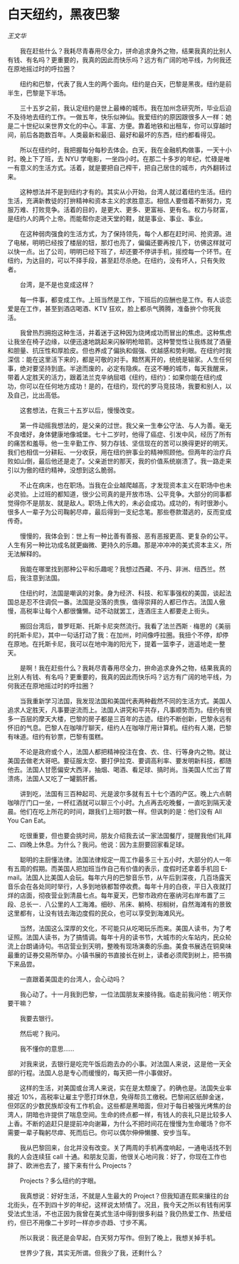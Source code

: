 # 白天纽约，黑夜巴黎

*王文华*

　　我在赶些什么？我耗尽青春用尽全力，拼命追求身外之物，结果我真的比别人有钱、有名吗？更重要的，我真的因此而快乐吗？远方有广阔的地平线，为何我还在原地摇过时的呼拉圈？

　　纽约和巴黎，代表了我人生的两个面向。纽约是白天，巴黎是黑夜。纽约是前半生，巴黎是下半场。

　　三十五岁之前，我认定纽约是世上最棒的城市。我在加州念研究所，毕业后迫不及待地去纽约工作。一做五年，快乐似神仙。我爱纽约的原因跟很多人一样：她是二十世纪以来世界文化的中心。丰富、方便。靠着地铁和出租车，你可以穿越时间，前后各跑数百年。人类最新和最旧、最好和最坏的东西，纽约都看得见。

　　所以在纽约时，我把握每分每秒去体会。白天，我在金融机构做事，一天十小时。晚上下了班，去 NYU 学电影，一坐四小时。在那二十多岁的年纪，忙碌是唯一有意义的生活方式。活着，就是要把自己榨干，把自己居住的城市，内外翻转过来。

　　这种想法并不是到纽约才有的。其实从小开始，台湾人就过着纽约生活。纽约生活，充满新教徒的打拚精神和资本主义的求胜意志。相信人要借着不断努力，克服万难、打败竞争。活着的目的，是更大、更多、更富裕、更有名。权力与财富，是纽约人的两个上帝。而能帮你走进天堂的鞋，就是事业、事业、事业。

　　在这种弱肉强食的生活方式，为了保持领先，每个人都在赶时间、抢资源。进了电梯，明明已经按了楼层的钮，那灯也亮了，偏偏还要再按几下，彷佛这样就可以快一点。出了公司，明明已经下班了，却还要不停讲手机，摇控每一个环节。在纽约，为达目的，可以不择手段，甚至赶尽杀绝。在纽约，没有坏人，只有失败者。

　　台湾，是不是也变成这样？

　　每一件事，都变成工作。上班当然是工作，下班后的应酬也是工作。有人谈恋爱是在工作，甚至到酒店喝酒、KTV 狂欢，脸上都杀气腾腾，准备拚个你死我活。

　　我曾热烈拥抱这种生活，并着迷于这种因为烧烤成功而冒出的焦虑。这种焦虑让我坐在椅子边缘，以便迅速地跳起来闪躲明枪暗箭。这种警觉性让我练就了酒量和胆量、抗压性和厚脸皮。但也养成了偏执和倔强、优越感和势利眼。在纽约时我深信：能在这里活下来的，都是可敬的对手。黯然离开的，统统是输家。人生任何事，绝对要坚持到底。半途而废的，必定有隐疾。在这不睡的城市，每天我醒来，带着人定胜天的活力，跟着法兰克辛纳屈唱《纽约，纽约》：如果你能在纽约成功，你可以在任何地方成功！是的，在纽约，现代的罗马竞技场，我要和别人，以及自己，比出高低。

　　这套想法，在我三十五岁以后，慢慢改变。

　　第一件动摇我想法的，是父亲的过世。我父亲一生奉公守法、与人为善。毫无不良嗜好，身体健康地像城堡。七十二岁时，他得了癌症、引发中风，经历了所有的痛苦和羞辱。他一生辛勤工作、努力存钱、坚信现在的苦可以换得更好的明天。我们也相信一分耕耘、一分收获，用在纽约拚事业的精神照顾他。但两年的治疗兵败如山倒，最后他还是走了。父亲逝世的那天，我的价值系统崩溃了。我一路走来引以为傲的纽约精神，没想到这么脆弱。

　　不止在病床，也在职场。当我在企业越爬越高，才发现资本主义在职场中也未必灵验。上过班的都知道，很少公司真的是开放市场、公平竞争。大部分的同事都觉得你不是朋友、就是敌人。职场上伟大的，未必会成功。成功的，有时很渺小。很多人一辈子为公司鞠躬尽瘁，最后得到一支纪念笔。那些卷款潜逃的，反而变成传奇。

　　慢慢的，我体会到：世上有一种比善有善报、恶有恶报更高、更复杂的公平。人生有另一种比功成名就更幽微、更持久的乐趣。那是冲冲冲的美式资本主义，所无法解释的。

　　我能在哪里找到那种公平和乐趣呢？我想过西藏、不丹、非洲、纽西兰。然后，我注意到法国。

　　住纽约时，法国是嘲讽的对象。身为经济、科技、和军事强权的美国，谈起法国总是忍不住调侃一番。法国是没落的贵族，值得崇拜的人都已作古。法国人傲慢，高税率让每个人都很慵懒。动不动就罢工，连酒庄主人都要走上街头。

　　搬回台湾后，普罗旺斯、托斯卡尼突然流行。我看了法兰西斯 · 梅思的《美丽的托斯卡尼》，其中一句话打动了我：在加州，时间像呼拉圈。我扭个不停，却停在原地。在托斯卡尼，我可以在地中海的阳光下，提着一篮李子，逍遥地走一整天。

　　是啊！我在赶些什么？我耗尽青春用尽全力，拚命追求身外之物，结果我真的比别人有钱、有名吗？更重要的，我真的因此而快乐吗？远方有广阔的地平线，为何我还在原地摇过时的呼拉圈？

　　当我重新学习法国，我发现法国和美国代表两种截然不同的生活方式。美国人追求人定胜天，凡事要逆流而上。法国人讲究和平共存，凡事顺势而为。纽约有很多一百层的摩天大楼，巴黎的房子都是三百年的古迹。纽约不断创新，巴黎永远有怀旧的气息。巴黎人在咖啡厅聊天，纽约人在咖啡厅用计算机。纽约有人潮，巴黎有味道。纽约有钞票，巴黎有蛋糕。

　　不论是政府或个人，法国人都把精神投注在食、衣、住、行等身内之物。就让美国去做老大哥吧。要征服太空、要打伊拉克、要调高利率、要发明新科技，都随他去。法国人甘愿偏安大西洋，抽烟、喝酒、看足球、搞时尚。当美国人忙出了胃溃疡，法国人又吃了一罐鹅肝酱。

　　讲到吃，法国有三百种起司、光是波尔多就有五十七个酒的产区。晚上六点朝咖啡厅门口一坐，一杯红酒就可以聊三个小时。九点再去吃晚餐，一直吃到隔天凌晨。他们在吃上所花的时间，跟我们上班时数一样。但讽刺的是：他们没有 All You Can Eat。

　　吃很重要，但也要会挑时间，朋友介绍我去试一家法国餐厅，提醒我他们礼拜二、四晚上休息。为什么？我问。他说：因为主厨要回家看足球。

　　聪明的主厨懂法律。法国法律规定一周工作最多三十五小时，大部分的人一年有五周的假期。而美国人把加班当作自己有价值的表示，度假时还拿着手机回 E-mail。法国人比美国人会玩。每年六月的巴黎音乐节，从午后到深夜，几百场露天音乐会在各处同时举行，人多到地铁都暂停收费。每年十月的白夜，平日入夜就打烊的店面，彻夜营业到清晨七点。每年夏天，巴黎市政府在塞纳河右岸布置了三段、总长一．八公里的人工海滩。细砂、吊床、躺椅、棕榈树，自然海滩有的景致这里都有，让没有钱去海边度假的民众，也可以享受到海滩风光。

　　当然，法国这么深厚的文化，不可能只从吃喝玩乐而来。美国人读书，为了考证照。法国人读书，为了搞情调。每年十月的读书节，大城市的火车站内，民众轮流上台朗诵诗句。书店营业到天明，整晚有现场演奏的乐曲。美食书展选在铜臭味最重的证券交易所举办。小镇书展的书直接长在树上，读者必须爬到树上，把书摘下来品尝。

　　一直跟着美国走的台湾人，会心动吗？

　　我心动了。十一月我到巴黎，一位法国朋友来接待我。临走前我问他：明天你要干嘛？

　　我要去银行。

　　然后呢？我问。

　　我不懂你的意思……

　　对我来说，去银行是吃完午饭后跑去办的小事。对法国人来说，这是他一天全部的行程。法国人总是专心而缓慢的，每天把一件小事做好。

　　这样的生活，对美国或台湾人来说，实在是太颓废了。的确也是。法国失业率接近 10%，高税率让雇主宁愿打烊休息，免得帮员工缴税。巴黎闹区纸醉金迷，但郊区的少数民族却没有工作机会。这些都是黑暗面，但对于每日被强光烤焦的台湾人，阴暗也许提供了喘息空间。生命的终点都一样，有钱人的丧礼只是比较多人上香。不断的追赶只是提前冲向谢幕，为什么不把时间花在慢慢为生命暖场？你不需要一辈子鞠躬尽瘁、死而后已。你可以偶尔伸伸懒腰、安步当车。

　　我从巴黎回来，台北并没有改变。关了两周的手机再度响起，一通电话找不到我的人会连续狂 call 十通。和朋友见面，他很关心地问我：好了，你现在工作也辞了、欧洲也去了，接下来有什么 Projects？

　　Projects？多么纽约的字眼。

　　我真想说：好好生活，不就是人生最大的 Project？但我知道在熙来攘往的台北街头，在不到四十岁的年纪，这样说太矫情了。况且，我今天之所以有钱有闲享受法式生活，不也正因为我曾在美式生活中得到很多利益？我仍热爱工作、热爱纽约，但已不用像二十岁时一样亦步亦趋、寸步不离。

　　所以我说：我还是会早起，白天努力写作。但到了晚上，我想关掉手机。

　　世界少了我，其实无所谓。但我少了我，还剩什么？